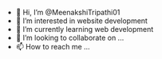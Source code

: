 - 👋 Hi, I’m @MeenakshiTripathi01
- 👀 I’m interested in website development
- 🌱 I’m currently learning web development 
- 💞️ I’m looking to collaborate on ...
- 📫 How to reach me ...

<!---
MeenakshiTripathi01/MeenakshiTripathi01 is a ✨ special ✨ repository because its `README.md` (this file) appears on your GitHub profile.
You can click the Preview link to take a look at your changes.
--->
